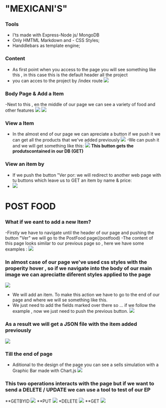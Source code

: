 
"MEXICANI'S"
=============

### Tools

- I'ts made with Express-Node js/ MongoDB 
- Only HMTML Markdown and - CSS Styles;
- Handdlebars as template engine;

### Content
- As first point when you access to the page you will see something like this , in this case this is the default header all the project
- you can acces to the project by /index route
![](https://github.com/ddaniuwu/restaurant-api/blob/b591fd3d3e91eddbb32fe9e4a7178d44ffb7928a/public/img2/HeaderScreeen.PNG)

### Body Page & Add a Item
-Next to this , en the middle of our page we can see a variety of food and other features 
![](https://github.com/ddaniuwu/restaurant-api/blob/b591fd3d3e91eddbb32fe9e4a7178d44ffb7928a/public/img2/ScreeenBody.PNG)
![](https://github.com/ddaniuwu/restaurant-api/blob/b591fd3d3e91eddbb32fe9e4a7178d44ffb7928a/public/img2/BodyScreen2.PNG)

### View a Item
- In the almost end of our page we can apreciate a button if we push it we can get all the products that we've added previously
![](https://github.com/ddaniuwu/restaurant-api/blob/b591fd3d3e91eddbb32fe9e4a7178d44ffb7928a/public/img2/BodyScreen3.PNG)
-We can push it and we will get something like this:
![](https://github.com/ddaniuwu/restaurant-api/blob/b591fd3d3e91eddbb32fe9e4a7178d44ffb7928a/public/img2/JSON-Example.PNG)
**This button gets the produtscontained in our DB (GET)**

### View an item by ###
- If we push the button "Ver por: we will redirect to another web page with tu buttons which leave us to GET an item by name & price:
- ![](https://github.com/ddaniuwu/restaurant-api/blob/b591fd3d3e91eddbb32fe9e4a7178d44ffb7928a/public/img2/ResultSeeBy.PNG)


POST FOOD
=============
### What if we eant to add a new Item?
-Firstly we have to navigate until the header of our page and pushing the button "Ver" we will go to the PostFood page(/postfood)
-The content of this page looks similar to our previous page so , here we have some examples :
![](https://github.com/ddaniuwu/restaurant-api/blob/b591fd3d3e91eddbb32fe9e4a7178d44ffb7928a/public/img2/Seepostfood.PNG)
 

### In almost case of our page we've used css styles with the properity hover , so if we navigate into the body of our main image we can apreciatte diferent styles applied to the page 

![](https://github.com/ddaniuwu/restaurant-api/blob/b591fd3d3e91eddbb32fe9e4a7178d44ffb7928a/public/img2/postfood.PNG)
- We will add an item. To make this action we have to go to the end of our page and where we will se something like this.
-  We just need to add the fields marked over there so ... if we follow the example , now we just need to push the previous button. 
![](https://github.com/ddaniuwu/restaurant-api/blob/b591fd3d3e91eddbb32fe9e4a7178d44ffb7928a/public/img2/FormPostFood.PNG)

### As a result we will get a JSON file with the item added previously 
![](https://github.com/ddaniuwu/restaurant-api/blob/b591fd3d3e91eddbb32fe9e4a7178d44ffb7928a/public/img2/PostResult.PNG)

### Till the end of page 
- Aditional to the design of the page you can see a sells simulation with a Graphic Bar made with Chart.js
![](https://github.com/ddaniuwu/restaurant-api/blob/b591fd3d3e91eddbb32fe9e4a7178d44ffb7928a/public/img2/GraphicBarWChartjs.PNG)



### This two operations interacts with the page but if we want to send a DELETE / UPDATE we can use a tool to test of our EP
**GETBYID
![](https://github.com/ddaniuwu/restaurant-api/blob/b591fd3d3e91eddbb32fe9e4a7178d44ffb7928a/public/img2/getId.PNG)
**PUT
![](https://github.com/ddaniuwu/restaurant-api/blob/b591fd3d3e91eddbb32fe9e4a7178d44ffb7928a/public/img2/EditProduct.PNG)
*DELETE
![](https://github.com/ddaniuwu/restaurant-api/blob/b591fd3d3e91eddbb32fe9e4a7178d44ffb7928a/public/img2/deleteItem.PNG)
**GET
![](https://github.com/ddaniuwu/restaurant-api/blob/b591fd3d3e91eddbb32fe9e4a7178d44ffb7928a/public/img2/TestGetByid.PNG)




